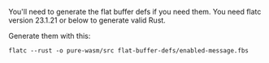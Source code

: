 You'll need to generate the flat buffer defs if you need them. You need flatc version 23.1.21 or below to generate valid Rust.

Generate them with this:

`flatc --rust -o pure-wasm/src flat-buffer-defs/enabled-message.fbs`